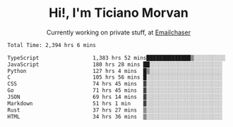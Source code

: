 <h1 align="center">Hi!, I'm Ticiano Morvan</h1>
<p align="center">Currently working on private stuff, at <a href="https://emailchaser.com" target="_blank">Emailchaser</a></p>

<!--START_SECTION:waka-->

```txt
Total Time: 2,394 hrs 6 mins

TypeScript                 1,383 hrs 52 mins██████████████▒░░░░░░░░░░   57.80 %
JavaScript                 180 hrs 28 mins ██░░░░░░░░░░░░░░░░░░░░░░░   07.54 %
Python                     127 hrs 4 mins  █▒░░░░░░░░░░░░░░░░░░░░░░░   05.31 %
C                          105 hrs 56 mins █░░░░░░░░░░░░░░░░░░░░░░░░   04.43 %
CSS                        74 hrs 45 mins  ▓░░░░░░░░░░░░░░░░░░░░░░░░   03.12 %
Go                         71 hrs 45 mins  ▓░░░░░░░░░░░░░░░░░░░░░░░░   03.00 %
JSON                       69 hrs 14 mins  ▓░░░░░░░░░░░░░░░░░░░░░░░░   02.89 %
Markdown                   51 hrs 1 min    ▓░░░░░░░░░░░░░░░░░░░░░░░░   02.13 %
Rust                       37 hrs 27 mins  ▒░░░░░░░░░░░░░░░░░░░░░░░░   01.56 %
HTML                       34 hrs 36 mins  ▒░░░░░░░░░░░░░░░░░░░░░░░░   01.45 %
```

<!--END_SECTION:waka-->
